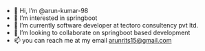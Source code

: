 - 👋 Hi, I’m @arun-kumar-98
- 👀 I’m interested in springboot
- 🌱 I’m currently software developer at tectoro consultency pvt ltd.
- 💞️ I’m looking to collaborate on springboot based development
- 📫 you can   reach me at my email  arunrits15@gmail.com

<!---
arun-kumar-98/arun-kumar-98 is a ✨ special ✨ repository because its `README.md` (this file) appears on your GitHub profile.
You can click the Preview link to take a look at your changes.
--->
